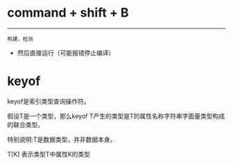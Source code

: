# command + shift + B 
---
    构建，检测
+ 然后直接运行（可能报错停止编译）


# keyof 
keyof是索引类型查询操作符。

假设T是一个类型，那么keyof T产生的类型是T的属性名称字符串字面量类型构成的联合类型。

特别说明:T是数据类型，并非数据本身。

T[K] 表示类型T中属性K的类型